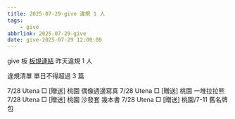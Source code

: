 ```yaml
---
title: 2025-07-29-give 違規 1 人
tags:
    - give
abbrlink: 2025-07-29-give
date: give-2025-07-29 12:00:00
---
```

give 板 [板規連結](https://www.ptt.cc/bbs/give/M.1612495900.A.C32.html)
昨天違規 1 人
<!-- more -->

違規清單
單日不得超過 3 篇

7/28 Utena □ [贈送] 桃園 偶像週邊寫真
7/28 Utena □ [贈送] 桃園 一堆拉拉熊
7/28 Utena □ [贈送] 桃園 沙發套 幾本書
7/28 Utena □ [贈送] 桃園/7-11 舊名牌包